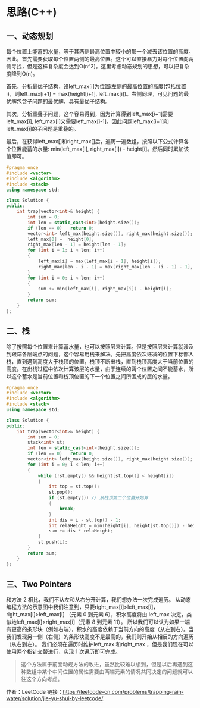 # 思路(C++)

## 一、动态规划

每个位置上能蓄的水量，等于其两侧最高位置中较小的那一个减去该位置的高度。因此，首先需要获取每个位置两侧的最高位置。这个可以直接暴力对每个位置向两侧寻找，但是这样复杂度会达到O(n^2)。这里考虑动态规划的思想，可以把复杂度降到O(n)。

首先，分析最优子结构，设left_max[i]为位置i左侧的最高位置的高度(包括位置i)，则left_max[i+1] = max(height[i+1], left_max[i])。右侧同理，可见问题的最优解包含子问题的最优解，具有最优子结构。

其次，分析重叠子问题，这个容易得到，因为计算得到left_max[i+1]需要left_max[i], left_max[i]又需要left_max[i-1]。因此问题left_max[i+1]和left_max[i]的子问题是重叠的。

最后，在获得left_max[]和right_max[]后，遍历一遍数组，按照以下公式计算各个位置能蓄的水量: min(left_max[i], right_max[i]) - height[i]。然后同时累加该值即可。

```cpp
#pragma once
#include <vector>
#include <algorithm>
#include <stack>
using namespace std;

class Solution {
public:
    int trap(vector<int>& height) {
        int sum = 0;
        int len = static_cast<int>(height.size());
        if (len == 0)   return 0;
        vector<int> left_max(height.size()), right_max(height.size());
        left_max[0] =  height[0];
        right_max[len - 1] = height[len - 1];
        for (int i = 1; i < len; i++)
        {
            left_max[i] = max(left_max[i - 1], height[i]);
            right_max[len - i - 1] = max(right_max[len - (i - 1) - 1], height[len - i - 1]);
        }
        for (int i = 0; i < len; i++)
        {
            sum += min(left_max[i], right_max[i]) - height[i];
        }
        return sum;
    }
};
```



## 二、栈

除了按照每个位置来计算蓄水量，也可以按照层来计算。但是按照层来计算就涉及到跟踪各层端点的问题，这个容易用栈来解决。先把高度依次递减的位置下标都入栈，直到遇到高度大于栈顶的位置，栈顶不断出栈，直到栈顶高度大于当前位置的高度。在出栈过程中依次计算该层的水量，由于连续的两个位置之间不能蓄水，所以这个蓄水是当前位置和栈顶位置的下一个位置之间所围成的层的水量。

```cpp
#pragma once
#include <vector>
#include <algorithm>
#include <stack>
using namespace std;

class Solution {
public:
    int trap(vector<int>& height) {
        int sum = 0;
        stack<int> st;
        int len = static_cast<int>(height.size());
        if (len == 0)   return 0;
        vector<int> left_max(height.size()), right_max(height.size());
        for (int i = 0; i < len; i++)
        {
            while (!st.empty() && height[st.top()] < height[i])
            {
                int top = st.top();
                st.pop();
                if (st.empty()) // 从栈顶第二个位置开始算
                {
                    break;
                }
                int dis = i - st.top() - 1;
                int relaHeight = min(height[i], height[st.top()]) - height[top];
                sum += dis * relaHeight;
            }
            st.push(i);
        }
        return sum;
    }
};
```

## 三、Two Pointers

和方法 2 相比，我们不从左和从右分开计算，我们想办法一次完成遍历。
从动态编程方法的示意图中我们注意到，只要right\_max[i]>left\_max[i]，right_max[i]>left_max[i] （元素 0 到元素 6），积水高度将由 left_max 决定，类似地left_max[i]>right_max[i]（元素 8 到元素 11）。
所以我们可以认为如果一端有更高的条形块（例如右端），积水的高度依赖于当前方向的高度（从左到右）。当我们发现另一侧（右侧）的条形块高度不是最高的，我们则开始从相反的方向遍历（从右到左）。
我们必须在遍历时维护left_max 和right_max ，但是我们现在可以使用两个指针交替进行，实现 1 次遍历即可完成。

> 这个方法属于前面动规方法的改进，虽然比较难以想到，但是以后再遇到这种数组中某个中间位置的属性需要由两端元素的情况共同决定的问题就可以往这个方向考虑。

作者：LeetCode
链接：https://leetcode-cn.com/problems/trapping-rain-water/solution/jie-yu-shui-by-leetcode/

